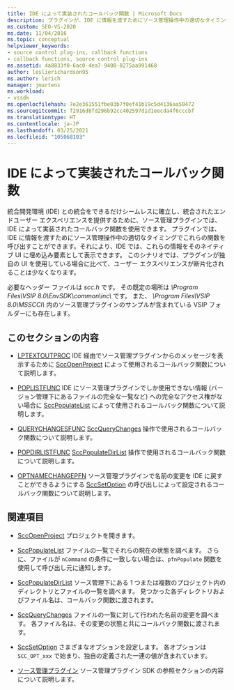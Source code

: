 ```yaml
---
title: IDE によって実装されたコールバック関数 | Microsoft Docs
description: プラグインが、IDE に情報を渡すためにソース管理操作中の適切なタイミングで呼び出すことができるコールバック関数について説明します。
ms.custom: SEO-VS-2020
ms.date: 11/04/2016
ms.topic: conceptual
helpviewer_keywords:
- source control plug-ins, callback functions
- callback functions, source control plug-ins
ms.assetid: 4a8833f0-6ac0-4ea7-9400-8275aa991468
author: leslierichardson95
ms.author: lerich
manager: jmartens
ms.workload:
- vssdk
ms.openlocfilehash: 7e2e361551fbe03b7f0ef41b19c5d4136aa50472
ms.sourcegitcommit: f2916d8fd296b92cc402597d1d1eecda4f6cccbf
ms.translationtype: HT
ms.contentlocale: ja-JP
ms.lasthandoff: 03/25/2021
ms.locfileid: "105068103"
---
```

# <a name="callback-functions-implemented-by-the-ide"></a>IDE によって実装されたコールバック関数
統合開発環境 (IDE) との統合をできるだけシームレスに確立し、統合されたエンドユーザー エクスペリエンスを提供するために、ソース管理プラグインでは、IDE によって実装されたコールバック関数を使用できます。 プラグインでは、IDE に情報を渡すためにソース管理操作中の適切なタイミングでこれらの関数を呼び出すことができます。それにより、IDE では、これらの情報をそのネイティブ UI に埋め込み要素として表示できます。 このシナリオでは、プラグインが独自の UI を使用している場合に比べて、ユーザー エクスペリエンスが断片化されることは少なくなります。

 必要なヘッダー ファイルは *scc.h* です。 その既定の場所は *\Program Files\VSIP 8.0\EnvSDK\common\inc\\* です。 また、 *\Program Files\VSIP 8.0\MSSCCI\\* 内のソース管理プラグインのサンプルが含まれている VSIP フォルダーにも存在します。

## <a name="in-this-section"></a>このセクションの内容
- [LPTEXTOUTPROC](../extensibility/lptextoutproc.md) IDE 経由でソース管理プラグインからのメッセージを表示するために [SccOpenProject](../extensibility/sccopenproject-function.md) によって使用されるコールバック関数について説明します。

- [POPLISTFUNC](../extensibility/poplistfunc.md) IDE にソース管理プラグインでしか使用できない情報 (バージョン管理下にあるファイルの完全な一覧など) への完全なアクセス権がない場合に [SccPopulateList](../extensibility/sccpopulatelist-function.md) によって使用されるコールバック関数について説明します。

- [QUERYCHANGESFUNC](../extensibility/querychangesfunc.md) [SccQueryChanges](../extensibility/sccquerychanges-function.md) 操作で使用されるコールバック関数について説明します。

- [POPDIRLISTFUNC](../extensibility/popdirlistfunc.md) [SccPopulateDirList](../extensibility/sccpopulatedirlist-function.md) 操作で使用されるコールバック関数について説明します。

- [OPTNAMECHANGEPFN](../extensibility/optnamechangepfn.md) ソース管理プラグインで名前の変更を IDE に戻すことができるようにする [SccSetOption](../extensibility/sccsetoption-function.md) の呼び出しによって設定されるコールバック関数について説明します。

## <a name="related-sections"></a>関連項目
- [SccOpenProject](../extensibility/sccopenproject-function.md) プロジェクトを開きます。

- [SccPopulateList](../extensibility/sccpopulatelist-function.md) ファイルの一覧でそれらの現在の状態を調べます。 さらに、ファイルが `nCommand` の条件に一致しない場合は、`pfnPopulate` 関数を使用して呼び出し元に通知します。

- [SccPopulateDirList](../extensibility/sccpopulatedirlist-function.md) ソース管理下にある 1 つまたは複数のプロジェクト内のディレクトリとファイルの一覧を調べます。 見つかった各ディレクトリおよびファイル名は、コールバック関数に渡されます。

- [SccQueryChanges](../extensibility/sccquerychanges-function.md) ファイルの一覧に対して行われた名前の変更を調べます。 各ファイル名は、その変更の状態と共にコールバック関数に渡されます。

- [SccSetOption](../extensibility/sccsetoption-function.md) さまざまなオプションを設定します。 各オプションは `SCC_OPT_xxx` で始まり、独自の定義された一連の値が含まれています。

- [ソース管理プラグイン](../extensibility/source-control-plug-ins.md) ソース管理プラグイン SDK の参照セクションの内容について説明します。

